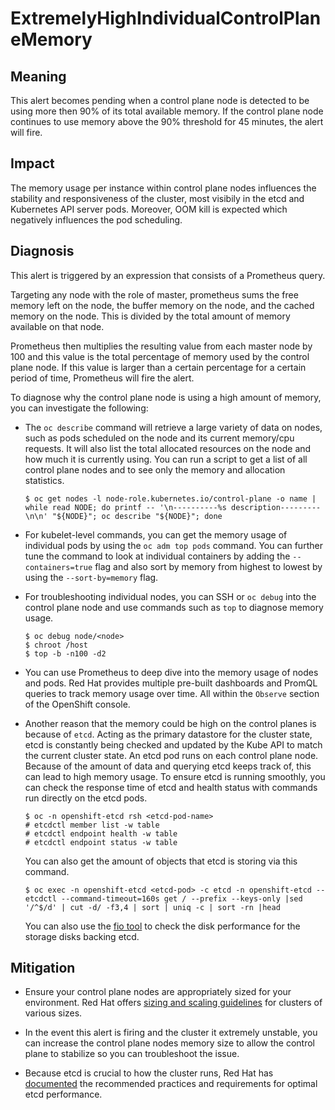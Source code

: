 # ExtremelyHighIndividualControlPlaneMemory

## Meaning
This alert becomes pending when a control plane
node is detected to be using more then 90%
of its total available memory. If the control
plane node continues to use memory above the
90% threshold for 45 minutes, the alert will fire.

## Impact
The memory usage per instance within control
plane nodes influences the stability
and responsiveness of the cluster, most visibily in the etcd and
Kubernetes API server pods. Moreover, OOM kill is expected
which negatively influences the pod scheduling.

## Diagnosis
This alert is triggered by an expression
that consists of a Prometheus query.

Targeting any node with the role of master,
prometheus sums the free memory left
on the node, the buffer memory on the node,
and the cached memory on the node. This is
divided by the total amount of memory available on that node.

Prometheus then multiplies the resulting value from each
master node by 100 and this value is the total percentage
of memory used by the control plane node. If this value
is larger than a certain percentage for a certain period
of time, Prometheus will fire the alert.

To diagnose why the control plane node is using a high
amount of memory, you can investigate the following:

- The `oc describe` command will retrieve a large
variety of data on nodes, such as pods
scheduled on the node and its current
memory/cpu requests. It will also list the total
allocated resources on the node and
how much it is currently using. You can run
a script to get a list of all control plane
nodes and to see only the memory and allocation
statistics.

  ```console
  $ oc get nodes -l node-role.kubernetes.io/control-plane -o name | while read NODE; do printf -- '\n----------%s description---------\n\n' "${NODE}"; oc describe "${NODE}"; done
  ```
- For kubelet-level commands, you can get
the memory usage of individual pods by
using the `oc adm top pods` command.
You can further tune the command to look at
individual containers by adding the
`--containers=true` flag and also
sort by memory from highest to
lowest by using the `--sort-by=memory` flag.

- For troubleshooting individual nodes,
you can SSH or `oc debug` into the control
plane node and use commands such as `top`
to diagnose memory usage.

  ```console
  $ oc debug node/<node>
  $ chroot /host
  $ top -b -n100 -d2
  ```
- You can use Prometheus to deep
dive into the memory usage of nodes and
pods. Red Hat provides multiple pre-built
dashboards and PromQL queries to track
memory usage over time. All within the
`Observe` section of the OpenShift
console.

- Another reason that the memory could
be high on the control planes is because of
`etcd`. Acting as the primary datastore for the cluster state, etcd is
constantly being checked and updated by the Kube API to
match the current cluster state. An etcd pod runs on each control
plane node. Because of the amount of data
and querying etcd keeps track of,
this can lead to high memory usage.
To ensure etcd is running smoothly,
you can check the response time of etcd and
health status with commands run directly on the etcd pods.
  ```console
  $ oc -n openshift-etcd rsh <etcd-pod-name>
  # etcdctl member list -w table
  # etcdctl endpoint health -w table
  # etcdctl endpoint status -w table
  ```
  You can also get the amount of objects that etcd is storing via this command.
  ```console
  $ oc exec -n openshift-etcd <etcd-pod> -c etcd -n openshift-etcd -- etcdctl --command-timeout=160s get / --prefix --keys-only |sed '/^$/d' | cut -d/ -f3,4 | sort | uniq -c | sort -rn |head
  ```
  You can also use the [fio tool](https://docs.redhat.com/en/documentation/openshift_container_platform/latest/html/scalability_and_performance/recommended-performance-and-scalability-practices-2#etcd-verify-hardware_recommended-etcd-practices)
  to check the disk performance for the storage disks backing etcd.

## Mitigation
- Ensure your control plane nodes
are appropriately sized for your environment. Red Hat
offers [sizing and scaling guidelines](https://docs.redhat.com/en/documentation/openshift_container_platform/latest/html/scalability_and_performance/recommended-performance-and-scalability-practices-2)
for clusters of various sizes.

- In the event this alert is firing
and the cluster it extremely unstable, you can
increase the control plane nodes memory size
to allow the control plane to stabilize so you
can troubleshoot the issue.

- Because etcd is crucial to how the cluster runs, Red Hat
has [documented](https://docs.redhat.com/en/documentation/openshift_container_platform/4.19/html/scalability_and_performance/recommended-performance-and-scalability-practices-2#recommended-etcd-practices_recommended-etcd-practices)
the recommended practices and requirements for optimal etcd performance.
